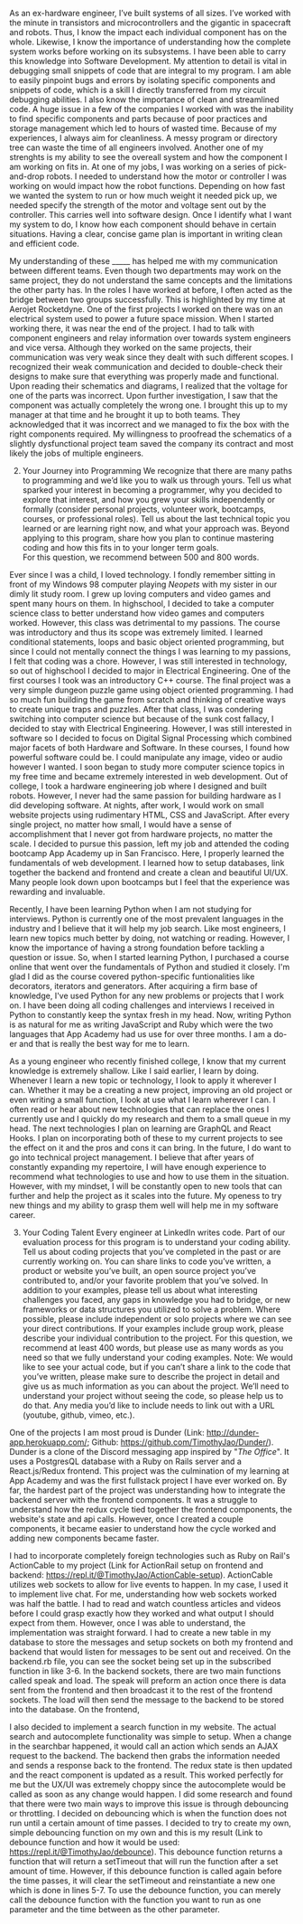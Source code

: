 As an ex-hardware engineer, I’ve built systems of all sizes. I’ve worked with the minute in transistors and microcontrollers and the gigantic in spacecraft and robots. Thus, I know the impact each individual component has on the whole. Likewise, I know the importance of understanding how the complete system works before working on its subsystems. I have been able to carry this knowledge into Software Development. My attention to detail is vital in debugging small snippets of code that are integral to my program. I am able to easily pinpoint bugs and errors by isolating specific components and snippets of code, which is a skill I directly transferred from my circuit debugging abilities. I also know the importance of clean and streamlined code. A huge issue in a few of the companies I worked with was the inability to find specific components and parts because of poor practices and storage management which led to hours of wasted time. Because of my experiences, I always aim for cleanliness. A messy program or directory tree can waste the time of all engineers involved. Another one of my strenghts is my ability to see the overeall system and how the component I am working on fits in. At one of my jobs, I was working on a series of pick-and-drop robots. I needed to understand how the motor or controller I was working on would impact how the robot functions. Depending on how fast we wanted the system to run or how much weight it needed pick up, we needed specify the strength of the motor and voltage sent out by the controller. This carries well into software design. Once I identify what I want my system to do, I know how each component should behave in certain situations. Having a clear, concise game plan is important in writing clean and efficient code.

My understanding of these _____ has helped me with my communication between different teams. Even though two departments may work on the same project, they do not understand the same concepts and the limitations the other party has. In the roles I have worked at before, I often acted as the bridge between two groups successfully. This is highlighted by my time at Aerojet Rocketdyne. One of the first projects I worked on there was on an electrical system used to power a future space mission. When I started working there, it was near the end of the project. I had to talk with component engineers and relay information over towards system engineers and vice versa. Although they worked on the same projects, their communication was very weak since they dealt with such different scopes. I recognized their weak communication and decided to double-check their designs to make sure that everything was properly made and functional. Upon reading their schematics and diagrams, I realized that the voltage for one of the parts was incorrect. Upon further investigation, I saw that the component was actually completely the wrong one. I brought this up to my manager at that time and he brought it up to both teams. They acknowledged that it was incorrect and we managed to fix the box with the right components required. My willingness to proofread the schematics of a slightly dysfunctional project team saved the company its contract and most likely the jobs of multiple engineers.




2. Your Journey into Programming
We recognize that there are many paths to programming and we’d like you to walk us through yours. Tell us what sparked your interest in becoming a programmer, why you decided to explore that interest, and how you grew your skills independently or formally (consider personal projects, volunteer work, bootcamps, courses, or professional roles). Tell us about the last technical topic you learned or are learning right now, and what your approach was. Beyond applying to this program, share how you plan to continue mastering coding and how this fits in to your longer term goals.  
For this question, we recommend between 500 and 800 words.

Ever since I was a child, I loved technology. I fondly remember sitting in front of my Windows 98 computer playing *Neopets* with my sister in our dimly lit study room. I grew up loving computers and video games and spent many hours on them. In highschool, I decided to take a computer science class to better understand how video games and computers worked. However, this class was detrimental to my passions. The course was introductory and thus its scope was extremely limited. I learned conditional statements, loops and basic object oriented programming, but since I could not mentally connect the things I was learning to my passions, I felt that coding was a chore. However, I was still interested in technology, so out of highschool I decided to major in Electrical Engineering. One of the first courses I took was an introductory C++ course. The final project was a very simple dungeon puzzle game using object oriented programming. I had so much fun building the game from scratch and thinking of creative ways to create unique traps and puzzles. After that class, I was condering switching into computer science but because of the sunk cost fallacy, I decided to stay with Electrical Engineering. However, I was still interested in software so I decided to focus on Digital Signal Processing which combined major facets of both Hardware and Software. In these courses, I found how powerful software could be. I could manipulate any image, video or audio however I wanted. I soon began to study more computer science topics in my free time and became extremely interested in web development. Out of college, I took a hardware engineering job where I designed and built robots. However, I never had the same passion for building hardware as I did developing software. At nights, after work, I would work on small website projects using rudimentary HTML, CSS and JavaScript. After every single project, no matter how small, I would have a sense of accomplishment that I never got from hardware projects, no matter the scale. I decided to pursue this passion, left my job and attended the coding bootcamp App Academy up in San Francisco. Here, I properly learned the fundamentals of web development. I learned how to setup databases, link together the backend and frontend and create a clean and beautiful UI/UX. Many people look down upon bootcamps but I feel that the experience was rewarding and invaluable.

Recently, I have been learning Python when I am not studying for interviews. Python is currently one of the most prevalent languages in the industry and I believe that it will help my job search. Like most engineers, I learn new topics much better by doing, not watching or reading. However, I know the importance of having a strong foundation before tackling a question or issue. So, when I started learning Python, I purchased a course online that went over the fundamentals of Python and studied it closely. I'm glad I did as the course covered python-specific funtionalities like decorators, iterators and generators. After acquiring a firm base of knowledge, I've used Python for any new problems or projects that I work on. I have been doing all coding challenges and interviews I received in Python to constantly keep the syntax fresh in my head. Now, writing Python is as natural for me as writing JavaScript and Ruby which were the two languages that App Academy had us use for over three months. I am a do-er and that is really the best way for me to learn.

As a young engineer who recently finished college, I know that my current knowledge is extremely shallow. Like I said earlier, I learn by doing. Whenever I learn a new topic or technology, I look to apply it wherever I can. Whether it may be a creating a new project, improving an old project or even writing a small function, I look at use what I learn wherever I can. I often read or hear about new technologies that can replace the ones I currently use and I quickly do my research and them to a small queue in my head. The next technologies I plan on learning are GraphQL and React Hooks. I plan on incorporating both of these to my current projects to see the effect on it and the pros and cons it can bring. In the future, I do want to go into technical project management. I believe that after years of constantly expanding my repertoire, I will have enough experience to recommend what technologies to use and how to use them in the situation. However, with my mindset, I will be constantly open to new tools that can further and help the project as it scales into the future. My openess to try new things and my ability to grasp them well will help me in my software career.

3. Your Coding Talent
Every engineer at LinkedIn writes code. Part of our evaluation process for this program is to understand your coding ability. Tell us about coding projects that you’ve completed in the past or are currently working on. You can share links to code you’ve written, a product or website you’ve built, an open source project you’ve contributed to, and/or your favorite problem that you’ve solved. In addition to your examples, please tell us about what interesting challenges you faced, any gaps in knowledge you had to bridge, or new frameworks or data structures you utilized to solve a problem. Where possible, please include independent or solo projects where we can see your direct contributions.  If your examples include group work, please describe your individual contribution to the project. 
For this question, we recommend at least 400 words, but please use as many words as you need so that we fully understand your coding examples.
Note: We would like to see your actual code, but if you can’t share a link to the code that you’ve written, please make sure to describe the project in detail and give us as much information as you can about the project.  We’ll need to understand your project without seeing the code, so please help us to do that. Any media you’d like to include needs to link out with a URL (youtube, github, vimeo, etc.).

One of the projects I am most proud is Dunder (Link: http://dunder-app.herokuapp.com/; Github: https://github.com/TimothyJao/Dunder/). Dunder is a clone of the Discord messaging app inspired by "*The Office*". It uses a PostgresQL database with a Ruby on Rails server and a React.js/Redux frontend. This project was the culmination of my learning at App Academy and was the first fullstack project I have ever worked on. By far, the hardest part of the project was understanding how to integrate the backend server with the frontend components. It was a struggle to understand how the redux cycle tied together the frontend components, the website's state and api calls. However, once I created a couple components, it became easier to understand how the cycle worked and adding new components became faster. 

I had to incorporate completely foreign technologies such as Ruby on Rail's ActionCable to my project (Link for ActionRail setup on frontend and backend: https://repl.it/@TimothyJao/ActionCable-setup). ActionCable utilizes web sockets to allow for live events to happen. In my case, I used it to implement live chat. For me, understanding how web sockets worked was half the battle. I had to read and watch countless articles and videos before I could grasp exactly how they worked and what output I should expect from them. However, once I was able to understand, the implementation was straight forward. I had to create a new table in my database to store the messages and setup sockets on both my frontend and backend that would listen for messages to be sent out and received. On the backend.rb file, you can see the socket being set up in the subscribed function in like 3-6. In the backend sockets, there are two main functions called speak and load. The speak will preform an action once there is data sent from the frontend and then broadcast it to the rest of the frontend sockets. The load will then send the message to the backend to be stored into the database. On the frontend, 

I also decided to implement a search function in my website. The actual search and autocomplete functionality was simple to setup. When a change in the searchbar happened, it would call an action which sends an AJAX request to the backend. The backend then grabs the information needed and sends a response back to the frontend. The redux state is then updated and the react component is updated as a result. This worked perfectly for me but the UX/UI was extremely choppy since the autocomplete would be called as soon as any change would happen. I did some research and found that there were two main ways to improve this issue is through debouncing or throttling. I decided on debouncing which is when the function does not run until a certain amount of time passes. I decided to try to create my own, simple debouncing function on my own and this is my result (Link to debounce function and how it would be used: https://repl.it/@TimothyJao/debounce). This debounce function returns a function that will return a setTimeout that will run the function after a set amount of time. However, if this debounce function is called again before the time passes, it will clear the setTimeout and reinstantiate a new one which is done in lines 5-7. To use the debounce function, you can merely call the debounce function with the function you want to run as one parameter and the time between as the other parameter.
